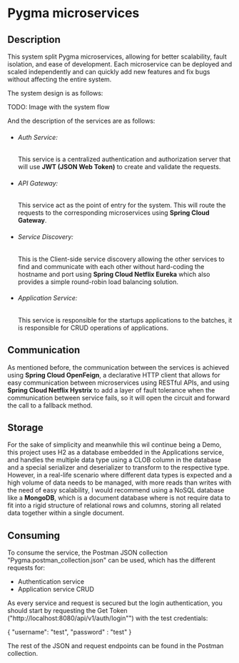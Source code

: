 # Pygma microservices

## Description
This system split Pygma microservices, allowing for better scalability, fault isolation, and ease of development. Each microservice can be deployed and scaled independently and can quickly add new features and fix bugs without affecting the entire system.

The system design is as follows:

TODO: Image with the system flow

And the description of the services are as follows:

* ###### Auth Service: 
    This service is a centralized authentication and authorization server that will use **JWT (JSON Web Token)** to create and validate the requests.

* ###### API Gateway: 
    This service act as the point of entry for the system. This will route the requests to the corresponding microservices using **Spring Cloud Gateway**.

* ###### Service Discovery: 
    This is the Client-side service discovery allowing the other services to find and communicate with each other without hard-coding the hostname and port using **Spring Cloud Netflix Eureka** which also provides a simple round-robin load balancing solution.
  
* ###### Application Service: 
  This service is responsible for the startups applications to the batches, it is responsible for CRUD operations of applications.

## Communication
As mentioned before, the communication between the services is achieved using **Spring Cloud OpenFeign**, a declarative HTTP client that allows for easy communication between microservices using RESTful APIs, and using **Spring Cloud Netflix Hystrix** to add a layer of fault tolerance when the communication between service fails, so it will open the circuit and forward the call to a fallback method.

## Storage
For the sake of simplicity and meanwhile this wil continue being a Demo, this project uses H2 as a database embedded in the Applications service, and handles the multiple data type using a CLOB column in the database and a special serializer and deserializer to transform to the respective type. However, in a real-life scenario where different data types is expected and a high volume of data needs to be managed, with more reads than writes with the need of easy scalability, I would recommend using a NoSQL database like a **MongoDB**, which is a document database where is not require data to fit into a rigid structure of relational rows and columns, storing all related data together within a single document.

## Consuming
To consume the service, the Postman JSON collection "Pygma.postman_collection.json" can be used, which has the different requests for:
* Authentication service
* Application service CRUD

As every service and request is secured but the login authentication, you should start by requesting the Get Token ("http://localhost:8080/api/v1/auth/login"") with the test credentials:

{
"username": "test",
"password" : "test"
}

The rest of the JSON and request endpoints can be found in the Postman collection.

